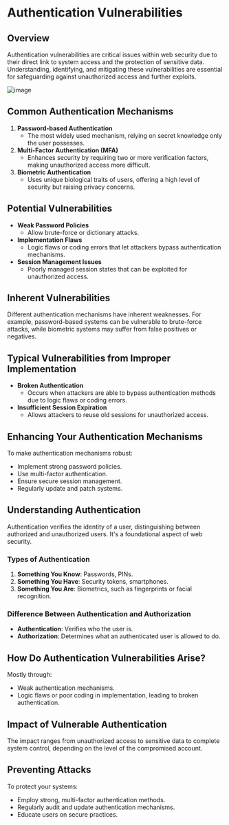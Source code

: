 # Authentication Vulnerabilities

## Overview

Authentication vulnerabilities are critical issues within web security due to their direct link to system access and the protection of sensitive data. Understanding, identifying, and mitigating these vulnerabilities are essential for safeguarding against unauthorized access and further exploits.

![image](https://github.com/vsang181/Appsec-Cheatsheet-Port-Swigger-/assets/28651683/cf0f788c-e881-4bc7-98f5-b9d8855189e8)

## Common Authentication Mechanisms

1. **Password-based Authentication**
   - The most widely used mechanism, relying on secret knowledge only the user possesses.
2. **Multi-Factor Authentication (MFA)**
   - Enhances security by requiring two or more verification factors, making unauthorized access more difficult.
3. **Biometric Authentication**
   - Uses unique biological traits of users, offering a high level of security but raising privacy concerns.

## Potential Vulnerabilities

- **Weak Password Policies**
  - Allow brute-force or dictionary attacks.
- **Implementation Flaws**
  - Logic flaws or coding errors that let attackers bypass authentication mechanisms.
- **Session Management Issues**
  - Poorly managed session states that can be exploited for unauthorized access.

## Inherent Vulnerabilities

Different authentication mechanisms have inherent weaknesses. For example, password-based systems can be vulnerable to brute-force attacks, while biometric systems may suffer from false positives or negatives.

## Typical Vulnerabilities from Improper Implementation

- **Broken Authentication**
  - Occurs when attackers are able to bypass authentication methods due to logic flaws or coding errors.
- **Insufficient Session Expiration**
  - Allows attackers to reuse old sessions for unauthorized access.

## Enhancing Your Authentication Mechanisms

To make authentication mechanisms robust:
- Implement strong password policies.
- Use multi-factor authentication.
- Ensure secure session management.
- Regularly update and patch systems.

## Understanding Authentication

Authentication verifies the identity of a user, distinguishing between authorized and unauthorized users. It's a foundational aspect of web security.

### Types of Authentication

1. **Something You Know**: Passwords, PINs.
2. **Something You Have**: Security tokens, smartphones.
3. **Something You Are**: Biometrics, such as fingerprints or facial recognition.

### Difference Between Authentication and Authorization

- **Authentication**: Verifies who the user is.
- **Authorization**: Determines what an authenticated user is allowed to do.

## How Do Authentication Vulnerabilities Arise?

Mostly through:
- Weak authentication mechanisms.
- Logic flaws or poor coding in implementation, leading to broken authentication.

## Impact of Vulnerable Authentication

The impact ranges from unauthorized access to sensitive data to complete system control, depending on the level of the compromised account.

## Preventing Attacks

To protect your systems:
- Employ strong, multi-factor authentication methods.
- Regularly audit and update authentication mechanisms.
- Educate users on secure practices.

